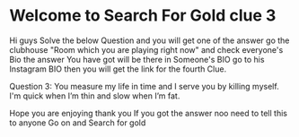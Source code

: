 <h1> Welcome to Search For Gold clue 3</h1>
Hi guys Solve the below Question and you will get one of the answer go the clubhouse "Room which you are playing right now" and check everyone's Bio the answer You have got will be there in Someone's BIO go to his Instagram BIO then you will get the link for the fourth Clue.


Question 3: You measure my life in time and I serve you by killing myself. I'm quick when I’m thin and slow when I’m fat.

Hope you are enjoying thank you If you got the answer noo need to tell this to anyone Go on and
Search for gold
